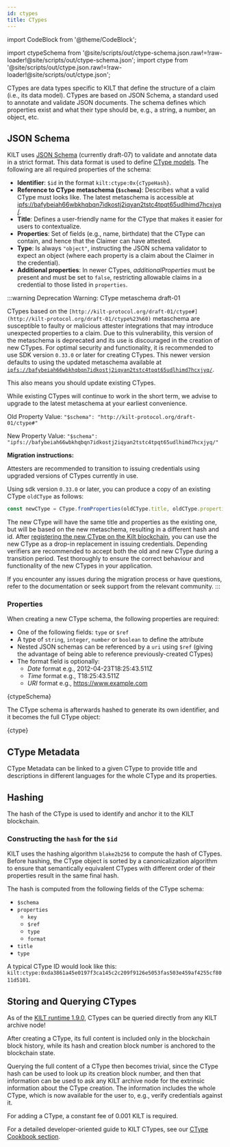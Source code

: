 ```yaml
---
id: ctypes
title: CTypes
---
```

import CodeBlock from '@theme/CodeBlock';

<!-- Taken from https://github.com/webpack-contrib/raw-loader/issues/91#issuecomment-648830498 -->
import ctypeSchema from '@site/scripts/out/ctype-schema.json.raw!=!raw-loader!@site/scripts/out/ctype-schema.json';
import ctype from '@site/scripts/out/ctype.json.raw!=!raw-loader!@site/scripts/out/ctype.json';

CTypes are data types specific to KILT that define the structure of a claim (i.e., its data model).
CTypes are based on JSON Schema, a standard used to annotate and validate JSON documents.
The schema defines which properties exist and what their type should be, e.g., a string, a number, an object, etc.

## JSON Schema

KILT uses [JSON Schema](https://json-schema.org/) (currently draft-07) to validate and annotate data in a strict format.
This data format is used to define [CType models](https://github.com/KILTprotocol/sdk-js/blob/master/packages/core/src/ctype/CType.schemas.ts).
The following are all required properties of the schema:

- **Identifier**: `$id` in the format `kilt:ctype:0x{cTypeHash}`.
- **Reference to CType metaschema (`$schema`)**: Describes what a valid CType must looks like. The latest metaschema is accessible at [ipfs://bafybeiah66wbkhqbqn7idkostj2iqyan2tstc4tpqt65udlhimd7hcxjyq/](ipfs://bafybeiah66wbkhqbqn7idkostj2iqyan2tstc4tpqt65udlhimd7hcxjyq/).
- **Title**: Defines a user-friendly name for the CType that makes it easier for users to contextualize.
- **Properties**: Set of fields (e.g., name, birthdate) that the CType can contain, and hence that the Claimer can have attested.
- **Type**: Is always `"object"`,  instructing the JSON schema validator to expect an object (where each property is a claim about the Claimer in the credential).
- **Additional properties**: In newer CTypes, *additionalProperties* must be present and must be set to `false`, restricting allowable claims in a credential to those listed in `properties`.

:::warning
Deprecation Warning: CType metaschema draft-01

CTypes based on the `[http://kilt-protocol.org/draft-01/ctype#](http://kilt-protocol.org/draft-01/ctype%23%60)` metaschema are susceptible to faulty or malicious attester integrations that may introduce unexpected properties to a claim.
Due to this vulnerability, this version of the metaschema is deprecated and its use is discouraged in the creation of new CTypes.
For optimal security and functionality, it is recommended to use SDK version `0.33.0` or later for creating CTypes.
This newer version defaults to using the updated metaschema available at [`ipfs://bafybeiah66wbkhqbqn7idkostj2iqyan2tstc4tpqt65udlhimd7hcxjyq/`](ipfs://bafybeiah66wbkhqbqn7idkostj2iqyan2tstc4tpqt65udlhimd7hcxjyq/%60).

This also means you should update existing CTypes.

While existing CTypes will continue to work in the short term, we advise to upgrade to the latest metaschema at your earliest convenience.

Old Property Value:  `"$schema": "http://kilt-protocol.org/draft-01/ctype#"`

New Property Value:  `"$schema": "ipfs://bafybeiah66wbkhqbqn7idkostj2iqyan2tstc4tpqt65udlhimd7hcxjyq/"`

**Migration instructions:** 

Attesters are recommended to transition to issuing credentials using upgraded versions of CTypes currently in use.

Using sdk version `0.33.0` or later, you can produce a copy of an existing CType `oldCType` as follows:

``` js
const newCType = CType.fromProperties(oldCType.title, oldCType.properties, 'V1')
```

The new CType will have the same title and properties as the existing one, but will be based on the new metaschema, resulting in a different hash and id.
After [registering the new CType on the Kilt blockchain](../../develop/01_sdk/02_cookbook/04_claiming/01_ctype_creation.md), you can use the new CType as a drop-in replacement in issuing credentials.
Depending verifiers are recommended to accept both the old and new CType during a transition period.
Test thoroughly to ensure the correct behaviour and functionality of the new CTypes in your application.

If you encounter any issues during the migration process or have questions, refer to the documentation or seek support from the relevant community.
:::

### Properties

When creating a new CType schema, the following properties are required:

- One of the following fields: `type` or `$ref`
- A type of `string`, `integer`, `number` or `boolean` to define the attribute
- Nested JSON schemas can be referenced by a `uri` using `$ref` (giving the advantage of being able to reference previously-created CTypes)
- The format field is optionally:
  - *Date* format e.g., 2012-04-23T18:25:43.511Z
  - *Time* format e.g., T18:25:43.511Z
  - *URI* format e.g., <https://www.example.com>

<CodeBlock className="language-json" title="CType schema example">
  {ctypeSchema}
</CodeBlock>

The CType schema is afterwards hashed to generate its own identifier, and it becomes the full CType object:

<CodeBlock className="language-json" title="Full CType example">
  {ctype}
</CodeBlock>

## CType Metadata

CType Metadata can be linked to a given CType to provide title and descriptions in different languages for the whole CType and its properties.

<!-- TODO: Add example of CType metadata -->

## Hashing

The hash of the CType is used to identify and anchor it to the KILT blockchain.

### Constructing the `hash` for the `$id`

KILT uses the hashing algorithm `blake2b256` to compute the hash of CTypes.
Before hashing, the CType object is sorted by a canonicalization algorithm to ensure that semantically equivalent CTypes with different order of their properties result in the same final hash.

The hash is computed from the following fields of the CType schema:

- `$schema`
- `properties`
  - `key`
  - `$ref`
  - `type`
  - `format`
- `title`
- `type`

A typical CType ID would look like this: `kilt:ctype:0xda3861a45e0197f3ca145c2c209f9126e5053fas503e459af4255cf8011d5101`.

## Storing and Querying CTypes

As of the [KILT runtime 1.9.0][kilt-runtime-1.9.0], CTypes can be queried directly from any KILT archive node!

After creating a CType, its full content is included only in the blockchain block history, while its hash and creation block number is anchored to the blockchain state.

Querying the full content of a CType then becomes trivial, since the CType hash can be used to look up its creation block number, and then that information can be used to ask any KILT archive node for the extrinsic information about the CType creation.
The information includes the whole CType, which is now available for the user to, e.g., verify credentials against it.

For adding a CType, a constant fee of 0.001 KILT is required.

For a detailed developer-oriented guide to KILT CTypes, see our [CType Cookbook section](../../develop/01_sdk/02_cookbook/04_claiming/01_ctype_creation.md).

[kilt-runtime-1.9.0]: https://github.com/KILTprotocol/kilt-node/releases/tag/1.9.0
